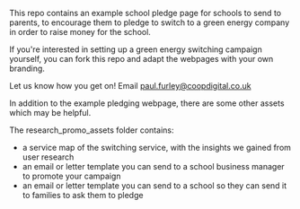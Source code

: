This repo contains an example school pledge page for schools to send to parents, to encourage them to pledge to switch to a green energy company in order to raise money for the school.

If you're interested in setting up a green energy switching campaign yourself, you can fork this repo and adapt the webpages with your own branding. 

Let us know how you get on! Email paul.furley@coopdigital.co.uk

In addition to the example pledging webpage, there are some other assets which may be helpful. 

The research_promo_assets folder contains:
- a service map of the switching service, with the insights we gained from user research
- an email or letter template you can send to a school business manager to promote your campaign
- an email or letter template you can send to a school so they can send it to families to ask them to pledge